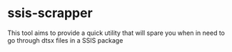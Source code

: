 # ssis-scrapper
This tool aims to provide a quick utility that will spare you when in need to go through dtsx files in a SSIS package
